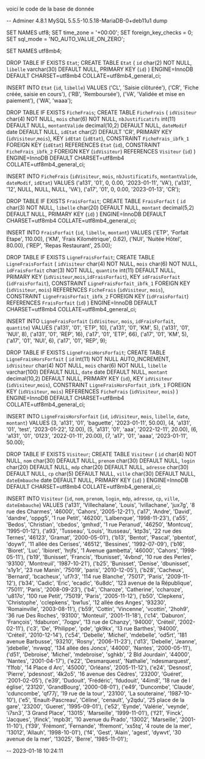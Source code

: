 voici le code de la base de donnée 




-- Adminer 4.8.1 MySQL 5.5.5-10.5.18-MariaDB-0+deb11u1 dump

SET NAMES utf8;
SET time_zone = '+00:00';
SET foreign_key_checks = 0;
SET sql_mode = 'NO_AUTO_VALUE_ON_ZERO';

SET NAMES utf8mb4;

DROP TABLE IF EXISTS `Etat`;
CREATE TABLE `Etat` (
  `id` char(2) NOT NULL,
  `libelle` varchar(30) DEFAULT NULL,
  PRIMARY KEY (`id`)
) ENGINE=InnoDB DEFAULT CHARSET=utf8mb4 COLLATE=utf8mb4_general_ci;

INSERT INTO `Etat` (`id`, `libelle`) VALUES
('CL',	'Saisie clôturée'),
('CR',	'Fiche créée, saisie en cours'),
('RB',	'Remboursée'),
('VA',	'Validée et mise en paiement'),
('WA',	'waaa');

DROP TABLE IF EXISTS `FicheFrais`;
CREATE TABLE `FicheFrais` (
  `idVisiteur` char(4) NOT NULL,
  `mois` char(6) NOT NULL,
  `nbJustificatifs` int(11) DEFAULT NULL,
  `montantValide` decimal(10,2) DEFAULT NULL,
  `dateModif` date DEFAULT NULL,
  `idEtat` char(2) DEFAULT 'CR',
  PRIMARY KEY (`idVisiteur`,`mois`),
  KEY `idEtat` (`idEtat`),
  CONSTRAINT `FicheFrais_ibfk_1` FOREIGN KEY (`idEtat`) REFERENCES `Etat` (`id`),
  CONSTRAINT `FicheFrais_ibfk_2` FOREIGN KEY (`idVisiteur`) REFERENCES `Visiteur` (`id`)
) ENGINE=InnoDB DEFAULT CHARSET=utf8mb4 COLLATE=utf8mb4_general_ci;

INSERT INTO `FicheFrais` (`idVisiteur`, `mois`, `nbJustificatifs`, `montantValide`, `dateModif`, `idEtat`) VALUES
('a131',	'01',	0,	0.00,	'2023-01-11',	'VA'),
('a131',	'12',	NULL,	NULL,	NULL,	'VA'),
('a17',	'01',	0,	0.00,	'2023-01-13',	'CR');

DROP TABLE IF EXISTS `FraisForfait`;
CREATE TABLE `FraisForfait` (
  `id` char(3) NOT NULL,
  `libelle` char(20) DEFAULT NULL,
  `montant` decimal(5,2) DEFAULT NULL,
  PRIMARY KEY (`id`)
) ENGINE=InnoDB DEFAULT CHARSET=utf8mb4 COLLATE=utf8mb4_general_ci;

INSERT INTO `FraisForfait` (`id`, `libelle`, `montant`) VALUES
('ETP',	'Forfait Etape',	110.00),
('KM',	'Frais Kilométrique',	0.62),
('NUI',	'Nuitée Hôtel',	80.00),
('REP',	'Repas Restaurant',	25.00);

DROP TABLE IF EXISTS `LigneFraisForfait`;
CREATE TABLE `LigneFraisForfait` (
  `idVisiteur` char(4) NOT NULL,
  `mois` char(6) NOT NULL,
  `idFraisForfait` char(3) NOT NULL,
  `quantite` int(11) DEFAULT NULL,
  PRIMARY KEY (`idVisiteur`,`mois`,`idFraisForfait`),
  KEY `idFraisForfait` (`idFraisForfait`),
  CONSTRAINT `LigneFraisForfait_ibfk_1` FOREIGN KEY (`idVisiteur`, `mois`) REFERENCES `FicheFrais` (`idVisiteur`, `mois`),
  CONSTRAINT `LigneFraisForfait_ibfk_2` FOREIGN KEY (`idFraisForfait`) REFERENCES `FraisForfait` (`id`)
) ENGINE=InnoDB DEFAULT CHARSET=utf8mb4 COLLATE=utf8mb4_general_ci;

INSERT INTO `LigneFraisForfait` (`idVisiteur`, `mois`, `idFraisForfait`, `quantite`) VALUES
('a131',	'01',	'ETP',	10),
('a131',	'01',	'KM',	5),
('a131',	'01',	'NUI',	8),
('a131',	'01',	'REP',	16),
('a17',	'01',	'ETP',	66),
('a17',	'01',	'KM',	5),
('a17',	'01',	'NUI',	6),
('a17',	'01',	'REP',	9);

DROP TABLE IF EXISTS `LigneFraisHorsForfait`;
CREATE TABLE `LigneFraisHorsForfait` (
  `id` int(11) NOT NULL AUTO_INCREMENT,
  `idVisiteur` char(4) NOT NULL,
  `mois` char(6) NOT NULL,
  `libelle` varchar(100) DEFAULT NULL,
  `date` date DEFAULT NULL,
  `montant` decimal(10,2) DEFAULT NULL,
  PRIMARY KEY (`id`),
  KEY `idVisiteur` (`idVisiteur`,`mois`),
  CONSTRAINT `LigneFraisHorsForfait_ibfk_1` FOREIGN KEY (`idVisiteur`, `mois`) REFERENCES `FicheFrais` (`idVisiteur`, `mois`)
) ENGINE=InnoDB DEFAULT CHARSET=utf8mb4 COLLATE=utf8mb4_general_ci;

INSERT INTO `LigneFraisHorsForfait` (`id`, `idVisiteur`, `mois`, `libelle`, `date`, `montant`) VALUES
(3,	'a131',	'01',	'baguette',	'2023-01-11',	50.00),
(4,	'a131',	'01',	'test',	'2023-01-22',	12.00),
(5,	'a131',	'01',	'aaa',	'2022-12-11',	20.00),
(6,	'a131',	'01',	'0123',	'2022-01-11',	20.00),
(7,	'a17',	'01',	'aaaa',	'2023-01-11',	50.00);

DROP TABLE IF EXISTS `Visiteur`;
CREATE TABLE `Visiteur` (
  `id` char(4) NOT NULL,
  `nom` char(30) DEFAULT NULL,
  `prenom` char(30) DEFAULT NULL,
  `login` char(20) DEFAULT NULL,
  `mdp` char(20) DEFAULT NULL,
  `adresse` char(30) DEFAULT NULL,
  `cp` char(5) DEFAULT NULL,
  `ville` char(30) DEFAULT NULL,
  `dateEmbauche` date DEFAULT NULL,
  PRIMARY KEY (`id`)
) ENGINE=InnoDB DEFAULT CHARSET=utf8mb4 COLLATE=utf8mb4_general_ci;

INSERT INTO `Visiteur` (`id`, `nom`, `prenom`, `login`, `mdp`, `adresse`, `cp`, `ville`, `dateEmbauche`) VALUES
('a131',	'Villechalane',	'Louis',	'lvillachane',	'jux7g',	'8 rue des Charmes',	'46000',	'Cahors',	'2005-12-21'),
('a17',	'Andre',	'David',	'dandre',	'oppg5',	'1 rue Petit',	'46200',	'Lalbenque',	'1998-11-23'),
('a55',	'Bedos',	'Christian',	'cbedos',	'gmhxd',	'1 rue Peranud',	'46250',	'Montcuq',	'1995-01-12'),
('a93',	'Tusseau',	'Louis',	'ltusseau',	'ktp3s',	'22 rue des Ternes',	'46123',	'Gramat',	'2000-05-01'),
('b13',	'Bentot',	'Pascal',	'pbentot',	'doyw1',	'11 allée des Cerises',	'46512',	'Bessines',	'1992-07-09'),
('b16',	'Bioret',	'Luc',	'lbioret',	'hrjfs',	'1 Avenue gambetta',	'46000',	'Cahors',	'1998-05-11'),
('b19',	'Bunisset',	'Francis',	'fbunisset',	'4vbnd',	'10 rue des Perles',	'93100',	'Montreuil',	'1987-10-21'),
('b25',	'Bunisset',	'Denise',	'dbunisset',	's1y1r',	'23 rue Manin',	'75019',	'paris',	'2010-12-05'),
('b28',	'Cacheux',	'Bernard',	'bcacheux',	'uf7r3',	'114 rue Blanche',	'75017',	'Paris',	'2009-11-12'),
('b34',	'Cadic',	'Eric',	'ecadic',	'6u8dc',	'123 avenue de la République',	'75011',	'Paris',	'2008-09-23'),
('b4',	'Charoze',	'Catherine',	'ccharoze',	'u817o',	'100 rue Petit',	'75019',	'Paris',	'2005-11-12'),
('b50',	'Clepkens',	'Christophe',	'cclepkens',	'bw1us',	'12 allée des Anges',	'93230',	'Romainville',	'2003-08-11'),
('b59',	'Cottin',	'Vincenne',	'vcottin',	'2hoh9',	'36 rue Des Roches',	'93100',	'Monteuil',	'2001-11-18'),
('c14',	'Daburon',	'François',	'fdaburon',	'7oqpv',	'13 rue de Chanzy',	'94000',	'Créteil',	'2002-02-11'),
('c3',	'De',	'Philippe',	'pde',	'gk9kx',	'13 rue Barthes',	'94000',	'Créteil',	'2010-12-14'),
('c54',	'Debelle',	'Michel',	'mdebelle',	'od5rt',	'181 avenue Barbusse',	'93210',	'Rosny',	'2006-11-23'),
('d13',	'Debelle',	'Jeanne',	'jdebelle',	'nvwqq',	'134 allée des Joncs',	'44000',	'Nantes',	'2000-05-11'),
('d51',	'Debroise',	'Michel',	'mdebroise',	'sghkb',	'2 Bld Jourdain',	'44000',	'Nantes',	'2001-04-17'),
('e22',	'Desmarquest',	'Nathalie',	'ndesmarquest',	'f1fob',	'14 Place d Arc',	'45000',	'Orléans',	'2005-11-12'),
('e24',	'Desnost',	'Pierre',	'pdesnost',	'4k2o5',	'16 avenue des Cèdres',	'23200',	'Guéret',	'2001-02-05'),
('e39',	'Dudouit',	'Frédéric',	'fdudouit',	'44im8',	'18 rue de l église',	'23120',	'GrandBourg',	'2000-08-01'),
('e49',	'Duncombe',	'Claude',	'cduncombe',	'qf77j',	'19 rue de la tour',	'23100',	'La souteraine',	'1987-10-10'),
('e5',	'Enault-Pascreau',	'Céline',	'cenault',	'y2qdu',	'25 place de la gare',	'23200',	'Gueret',	'1995-09-01'),
('e52',	'Eynde',	'Valérie',	'veynde',	'i7sn3',	'3 Grand Place',	'13015',	'Marseille',	'1999-11-01'),
('f21',	'Finck',	'Jacques',	'jfinck',	'mpb3t',	'10 avenue du Prado',	'13002',	'Marseille',	'2001-11-10'),
('f39',	'Frémont',	'Fernande',	'ffremont',	'xs5tq',	'4 route de la mer',	'13012',	'Allauh',	'1998-10-01'),
('f4',	'Gest',	'Alain',	'agest',	'dywvt',	'30 avenue de la mer',	'13025',	'Berre',	'1985-11-01');

-- 2023-01-18 10:24:11